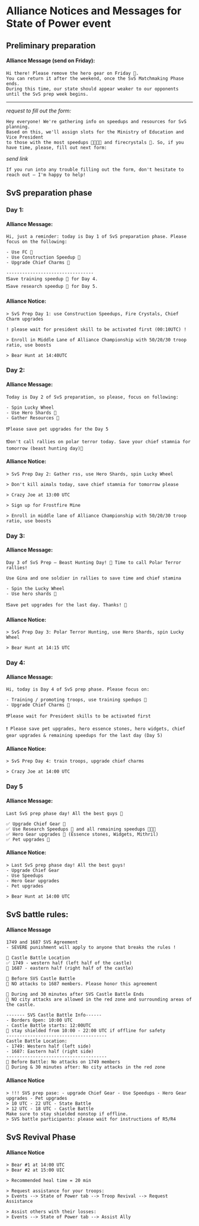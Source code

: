 # Alliance Notices and Messages for State of Power event
## Preliminary preparation 
#### Alliance Message (send on Friday): 
```
Hi there! Please remove the hero gear on Friday 🙏.
You can return it after the weekend, once the SvS Matchmaking Phase ends.
During this time, our state should appear weaker to our opponents until the SvS prep week begins.
```

-------------------------------------
*request to fill out the form:*
```
Hey everyone! We're gathering info on speedups and resources for SvS planning.
Based on this, we'll assign slots for the Ministry of Education and Vice President
to those with the most speedups  and firecrystals . So, if you have time, please, fill out next form:
```
*send link*

```
If you run into any trouble filling out the form, don't hesitate to reach out – I'm happy to help!
```
## SvS preparation phase

### Day 1:
#### Alliance Message: 
```
Hi, just a reminder: today is Day 1 of SvS preparation phase. Please focus on the following:

- Use FC 
- Use Construction Speedup 
- Upgrade Chief Charms 🔸

‐--------------------------------
❗Save training speedup  for Day 4.
❗Save research speedup  for Day 5.
```
#### Alliance Notice: 
```
> SvS Prep Day 1: use Construction Speedups, Fire Crystals, Chief Charm upgrades 

! please wait for president skill to be activated first (00:10UTC) ! 

> Enroll in Middle Lane of Alliance Championship with 50/20/30 troop ratio, use boosts

> Bear Hunt at 14:40UTC 
```

### Day 2:
#### Alliance Message: 
```
Today is Day 2 of SvS preparation, so please, focus on following:

- Spin Lucky Wheel 
- Use Hero Shards 
- Gather Resources 🍖

❗Please save pet upgrades for the Day 5

❗Don't call rallies on polar terror today. Save your chief stamnia for tomorrow (beast hunting day)🙏
```

#### Alliance Notice: 
```
> SvS Prep Day 2: Gather rss, use Hero Shards, spin Lucky Wheel 

> Don't kill aimals today, save chief stamnia for tomorrow please 

> Crazy Joe at 13:00 UTC 

> Sign up for Frostfire Mine 

> Enroll in middle lane of Alliance Championship with 50/20/30 troop ratio, use boosts 
```

### Day 3:
#### Alliance Message: 
```
Day 3 of SvS Prep – Beast Hunting Day! 🐺 Time to call Polar Terror rallies!

Use Gina and one soldier in rallies to save time and chief stamina

- Spin the Lucky Wheel
- Use hero shards 

❗Save pet upgrades for the last day. Thanks! 💜
```
#### Alliance Notice: 
```
> SvS Prep Day 3: Polar Terror Hunting, use Hero Shards, spin Lucky Wheel

> Bear Hunt at 14:15 UTC
```

### Day 4:
#### Alliance Message: 
```
Hi, today is Day 4 of SvS prep phase. Please focus on:

- Training / promoting troops, use training spedups 
- Upgrade Chief Charms 🔸

❗Please wait for President skills to be activated first

❗ Please save pet upgrades, hero essence stones, hero widgets, chief gear upgrades & remaining speedups for the last day (Day 5)
```
#### Alliance Notice: 
```
> SvS Prep Day 4: train troops, upgrade chief charms 

> Crazy Joe at 14:00 UTC 
```

### Day 5
#### Alliance Message:
```
Last SvS prep phase day! All the best guys 🎉

✅ Upgrade Chief Gear 🎩 
✅ Use Research Speedups  and all remaining speedups 
✅ Hero Gear upgrades  (Essence stones, Widgets, Mithril)
✅ Pet upgrades 🐾
```
#### Alliance Notice: 
```
> Last SvS prep phase day! All the best guys! 
- Upgrade Chief Gear 
- Use Speedups 
- Hero Gear upgrades 
- Pet upgrades 

> Bear Hunt at 14:00 UTC 
```

## SvS battle rules:
#### Alliance Message
```
1749 and 1687 SVS Agreement
- SEVERE punishment will apply to anyone that breaks the rules !

🌟 Castle Battle Location
✅ 1749 - western half (left half of the castle)
🚫 1687 - eastern half (right half of the castle)

🌟 Before SVS Castle Battle
🚫 NO attacks to 1687 members. Please honor this agreement 

🌟 During and 30 minutes after SVS Castle Battle Ends
🚫 NO city attacks are allowed in the red zone and surrounding areas of the castle.
```
```
------- SVS Castle Battle Info------
- Borders Open: 10:00 UTC 
- Castle Battle starts: 12:00UTC  
🔰 stay shielded from 10:00 - 22:00 UTC if offline for safety 
--------------------------------------
Castle Battle Location:  
- 1749: Western half (left side)
- 1687: Eastern half (right side)
--------------------------------------
🚫 Before Battle: No attacks on 1749 members 
🚫 During & 30 minutes after: No city attacks in the red zone
```

#### Alliance Notice
```
> !!! SVS prep pase: - upgrade Chief Gear - Use Speedups - Hero Gear upgrades - Pet upgrades 
> 10 UTC - 22 UTC - State Battle 
> 12 UTC - 18 UTC - Castle Battle
Make sure to stay shielded nonstop if offline. 
> SVS battle participants: please wait for instructions of R5/R4 
```
## SvS Revival Phase
#### Alliance Notice
```
> Bear #1 at 14:00 UTC
> Bear #2 at 15:00 UIC

> Recommended heal time = 20 min

> Request assistance for your troops:
> Events --> State of Power tab --> Troop Revival --> Request Assistance 

> Assist others with their losses:
> Events --> State of Power tab --> Assist Ally
```
